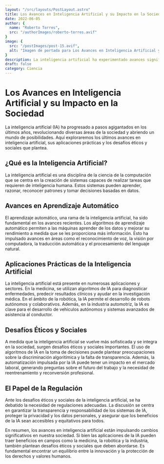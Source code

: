 ```yaml
---
layout: "/src/layouts/PostLayout.astro"
title: Los Avances en Inteligencia Artificial y su Impacto en la Sociedad
date: 2022-06-05
author: {
  name: "Roberto Torres",
  src: "/authorImages/roberto-torres.avif"
}
image: {
  src: "/postImages/post-15.avif",
  alt: "Imagen de portada para Los Avances en Inteligencia Artificial y su Impacto en la Sociedad"
}
description: La inteligencia artificial ha experimentado avances significativos en las últimas décadas y está transformando múltiples aspectos de la sociedad. Descubre los últimos avances en inteligencia artificial, sus aplicaciones prácticas y los desafíos éticos y sociales que plantea.
draft: false
category: Ciencia
---
```


# Los Avances en Inteligencia Artificial y su Impacto en la Sociedad

La inteligencia artificial (IA) ha progresado a pasos agigantados en los últimos años, revolucionando diversas áreas de la sociedad y abriendo un mundo de posibilidades. Aquí exploraremos los últimos avances en inteligencia artificial, sus aplicaciones prácticas y los desafíos éticos y sociales que plantea.

## ¿Qué es la Inteligencia Artificial?

La inteligencia artificial es una disciplina de la ciencia de la computación que se centra en la creación de sistemas capaces de realizar tareas que requieren de inteligencia humana. Estos sistemas pueden aprender, razonar, reconocer patrones y tomar decisiones basadas en datos.

## Avances en Aprendizaje Automático

El aprendizaje automático, una rama de la inteligencia artificial, ha sido fundamental en los avances recientes. Los algoritmos de aprendizaje automático permiten a las máquinas aprender de los datos y mejorar su rendimiento a medida que se les proporciona más información. Esto ha impulsado avances en áreas como el reconocimiento de voz, la visión por computadora, la traducción automática y el procesamiento del lenguaje natural.

## Aplicaciones Prácticas de la Inteligencia Artificial

La inteligencia artificial está presente en numerosas aplicaciones y sectores. En la medicina, se utilizan algoritmos de IA para diagnosticar enfermedades, predecir resultados clínicos y ayudar en la investigación médica. En el ámbito de la robótica, la IA permite el desarrollo de robots autónomos y colaborativos. Además, en la industria automotriz, la IA es clave para el desarrollo de vehículos autónomos y sistemas avanzados de asistencia al conductor.

## Desafíos Éticos y Sociales

A medida que la inteligencia artificial se vuelve más sofisticada y se integra en la sociedad, surgen desafíos éticos y sociales importantes. El uso de algoritmos de IA en la toma de decisiones puede plantear preocupaciones sobre la discriminación algoritímica y la falta de transparencia. Además, la automatización impulsada por la IA puede tener un impacto en el mercado laboral, generando preguntas sobre el futuro del trabajo y la necesidad de reentrenamiento y reconversión profesional.

## El Papel de la Regulación

Ante los desafíos éticos y sociales de la inteligencia artificial, se ha debatido la necesidad de regulaciones adecuadas. La discusión se centra en garantizar la transparencia y responsabilidad de los sistemas de IA, proteger la privacidad y los datos personales, y asegurar que los beneficios de la IA sean accesibles y equitativos para todos.

En resumen, los avances en inteligencia artificial están impulsando cambios significativos en nuestra sociedad. Si bien las aplicaciones de la IA pueden traer beneficios en campos como la medicina, la robótica y la industria, también plantean desafíos éticos y sociales que deben abordarse. Es fundamental encontrar un equilibrio entre la innovación y la protección de los derechos y valores humanos.


